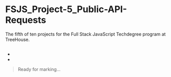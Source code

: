 # FSJS_Project-5_Public-API-Requests
The fifth of ten projects for the Full Stack JavaScript Techdegree program at TreeHouse. 
## 
- 
-
> Ready for marking...